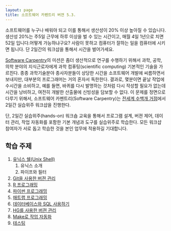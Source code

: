 ```yaml
---
layout: page
title: 소프트웨어 카펜트리 버젼 5.3.
---
```


소프트웨어를 누구나 배워야 되고 이를 통해서 생산성이 20% 이상 높아질 수 있습니다. 생산성 20%는 주5일 근무에 하루 이상을 벌 수 있는 시간이고, 매월 4일 1년으로 치면 52일 입니다.어떻게 가능하냐구요? 사람이 못하고 컴퓨터가 잘하는 일을 컴퓨터에 시키면 됩니다. 단 2일간의 워크샵을 통해서 시간을 벌어가세요.

[Software Carpentry](http://software-carpentry.org/)의 미션은 좀더 생산적으로 연구를 수행하기 위해서 과학, 공학, 의학 분야의 지식근로자에게 과학 컴퓨팅(scientific computing) 기본적인 기술을 가르친다. 종종 과학기술분야 종사자분들이 상당한 시간을 소프트웨어 개발에 씨름하면서 보내지만, 대부분의 프로그래머는 거의 혼자서 독한한다. 결과로, 몇분이면 끝날 작업에 수시간을 소비하고, 예를 들면, 바퀴를 다시 발명하는 것처럼 다시 작성할 필요가 없는데 시간을 낭비하고, 여전히 개발한 산출물에 신빙성을 담보할 수 없다. 이 문제를 정면으로 다루기 위해서, 소프트웨어 카펜트리(Software Carpentry)는 [전세계 수백개 거점](http://software-carpentry.org/workshops/previous.html)에서 2일간 실습위주 워크샵을 진행한다.

단, 2일간 실습위주(hands-on) 워크숍 교육을 통해서 프로그램 설계, 버젼 제어, 데이터 관리, 작업 자동화를 포함한 기본 개념과 도구를 실습위주로 학습한다. 모든 워크샵 참여자가 서로 돕고 학습한 것을 본인 업무에 적용하길 기대합니다.

## 학습 주제
		
1. [유닉스 쉘(Unix Shell)](lessons/shell/index.html)
    1. 유닉스 소개 
    1. 파이프와 필터
1. [Git을 사용한 버젼 관리](lessons/git/index.html)
1. [R 프로그래밍](lessons/r/index.html)
1. [파이썬 프로그래밍](lessons/python/index.html)
1. [매트랩 프로그래밍](lessons/matlab/index.html)
1. [데이터베이스와 SQL 사용하기](lessons/sql/index.html)
1. [HG를 사용한 버젼 관리](lessons/hg/index.html)
1. [Make로 작업 자동화](lessons/make/index.html)
1. [테스팅](lessons/testing/index.html)



